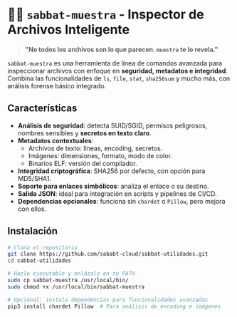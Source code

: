 # 🕵️‍♂️ `sabbat-muestra` - Inspector de Archivos Inteligente

> **"No todos los archivos son lo que parecen. `muestra` te lo revela."**

`sabbat-muestra` es una herramienta de línea de comandos avanzada para inspeccionar archivos con enfoque en **seguridad, metadatos e integridad**. Combina las funcionalidades de `ls`, `file`, `stat`, `sha256sum` y mucho más, con análisis forense básico integrado.

##  Características

- **Análisis de seguridad**: detecta SUID/SGID, permisos peligrosos, nombres sensibles y **secretos en texto claro**.
- **Metadatos contextuales**: 
  - Archivos de texto: líneas, encoding, secretos.
  - Imágenes: dimensiones, formato, modo de color.
  - Binarios ELF: versión del compilador.
- **Integridad criptográfica**: SHA256 por defecto, con opción para MD5/SHA1.
- **Soporte para enlaces simbólicos**: analiza el enlace o su destino.
- **Salida JSON**: ideal para integración en scripts y pipelines de CI/CD.
- **Dependencias opcionales**: funciona sin `chardet` o `Pillow`, pero mejora con ellos.

##  Instalación

```bash
# Clona el repositorio
git clone https://github.com/sababt-cloud/sabbat-utilidades.git
cd sabbat-utilidades

# Hazlo ejecutable y enlázalo en tu PATH
sudo cp sabbat-muestra /usr/local/bin/
sudo chmod +x /usr/local/bin/sabbat-muestra

# Opcional: instala dependencias para funcionalidades avanzadas
pip3 install chardet Pillow  # Para análisis de encoding e imágenes
